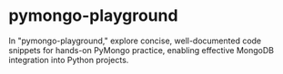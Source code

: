 # pymongo-playground
In "pymongo-playground," explore concise, well-documented code snippets for hands-on PyMongo practice, enabling effective MongoDB integration into Python projects.
